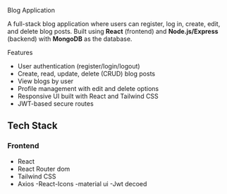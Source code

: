  Blog Application

A full-stack blog application where users can register, log in, create, edit, and delete blog posts. Built using **React** (frontend) and **Node.js/Express** (backend) with **MongoDB** as the database.

 Features

- User authentication (register/login/logout)
- Create, read, update, delete (CRUD) blog posts
- View blogs by user
- Profile management with edit and delete options
- Responsive UI built with React and Tailwind CSS
- JWT-based secure routes

## Tech Stack

### Frontend
- React
- React Router dom
- Tailwind CSS
- Axios
-React-Icons
-material ui
-Jwt decoed







